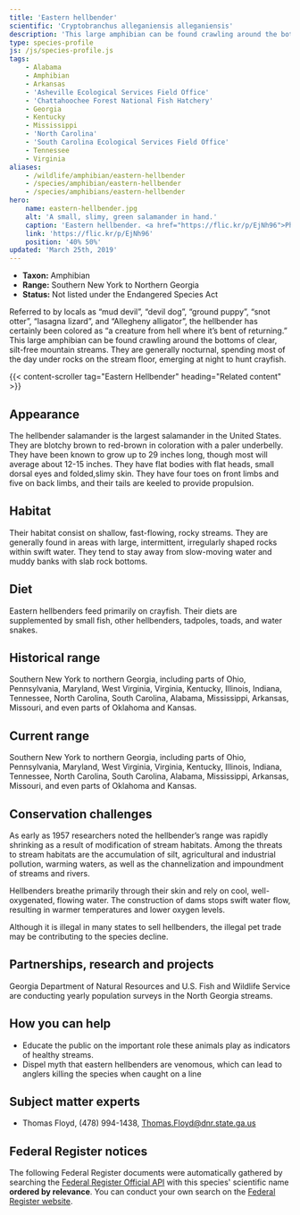```yaml
---
title: 'Eastern hellbender'
scientific: 'Cryptobranchus alleganiensis alleganiensis'
description: 'This large amphibian can be found crawling around the bottoms of clear, silt-free mountain streams. They are generally nocturnal, spending most of the day under rocks on the stream floor, emerging at night to hunt crayfish.'
type: species-profile
js: /js/species-profile.js
tags:
    - Alabama
    - Amphibian
    - Arkansas
    - 'Asheville Ecological Services Field Office'
    - 'Chattahoochee Forest National Fish Hatchery'
    - Georgia
    - Kentucky
    - Mississippi
    - 'North Carolina'
    - 'South Carolina Ecological Services Field Office'
    - Tennessee
    - Virginia
aliases:
    - /wildlife/amphibian/eastern-hellbender
    - /species/amphibian/eastern-hellbender
    - /species/amphibians/eastern-hellbender
hero:
    name: eastern-hellbender.jpg
    alt: 'A small, slimy, green salamander in hand.'
    caption: 'Eastern hellbender. <a href="https://flic.kr/p/EjNh96">Photo</a> by Will Parson, Chesapeake Bay Program, <a href="https://creativecommons.org/licenses/by-nc/2.0/">CC BY-NC 2.0</a>.'
    link: 'https://flic.kr/p/EjNh96'
    position: '40% 50%'
updated: 'March 25th, 2019'
---
```


- **Taxon:** Amphibian
- **Range:** Southern New York to Northern Georgia
- **Status:** Not listed under the Endangered Species Act

Referred to by locals as “mud devil”, “devil dog”, “ground puppy”, “snot otter”, “lasagna lizard”, and “Allegheny alligator”, the hellbender has certainly been colored as “a creature from hell where it’s bent of returning.” This large amphibian can be found crawling around the bottoms of clear, silt-free mountain streams. They are generally nocturnal, spending most of the day under rocks on the stream floor, emerging at night to hunt crayfish.

{{< content-scroller tag="Eastern Hellbender" heading="Related content" >}}

## Appearance

The hellbender salamander is the largest salamander in the United States. They are blotchy brown to red-brown in coloration with a paler underbelly. They have been known to grow up to 29 inches long, though most will average about 12-15 inches. They have flat bodies with flat heads, small dorsal eyes and folded,slimy skin. They have four toes on front limbs and five on back limbs, and their tails are keeled to provide propulsion.

## Habitat

Their habitat consist on shallow, fast-flowing, rocky streams. They are generally found in areas with large, intermittent, irregularly shaped rocks within swift water. They tend to stay away from slow-moving water and muddy banks with slab rock bottoms.

## Diet

Eastern hellbenders feed primarily on crayfish. Their diets are supplemented by small fish, other hellbenders, tadpoles, toads, and water snakes.

## Historical range

Southern New York to northern Georgia, including parts of Ohio, Pennsylvania, Maryland, West Virginia, Virginia, Kentucky, Illinois, Indiana, Tennessee, North Carolina, South Carolina, Alabama, Mississippi, Arkansas, Missouri, and even parts of Oklahoma and Kansas.

## Current range

Southern New York to northern Georgia, including parts of Ohio, Pennsylvania, Maryland, West Virginia, Virginia, Kentucky, Illinois, Indiana, Tennessee, North Carolina, South Carolina, Alabama, Mississippi, Arkansas, Missouri, and even parts of Oklahoma and Kansas.

## Conservation challenges

As early as 1957 researchers noted the hellbender’s range was rapidly shrinking as a result of modification of stream habitats. Among the threats to stream habitats are the accumulation of silt, agricultural and industrial pollution, warming waters, as well as the channelization and impoundment of streams and rivers.

Hellbenders breathe primarily through their skin and rely on cool, well-oxygenated, flowing water. The construction of dams stops swift water flow, resulting in warmer temperatures and lower oxygen levels.

Although it is illegal in many states to sell hellbenders, the illegal pet trade may be contributing to the species decline.

## Partnerships, research and projects

Georgia Department of Natural Resources and U.S. Fish and Wildlife Service are conducting yearly population surveys in the North Georgia streams.

## How you can help

- Educate the public on the important role these animals play as indicators of healthy streams.
- Dispel myth that eastern hellbenders are venomous, which can lead to anglers killing the species when caught on a line

## Subject matter experts

- Thomas Floyd, (478) 994-1438, [Thomas.Floyd@dnr.state.ga.us](mailto:Thomas.Floyd@dnr.state.ga.us)

## Federal Register notices

The following Federal Register documents were automatically gathered by searching the [Federal Register Official API](https://www.federalregister.gov/blog/learn/developers) with this species' scientific name **ordered by relevance**. You can conduct your own search on the [Federal Register website](https://www.federalregister.gov/articles/search).

